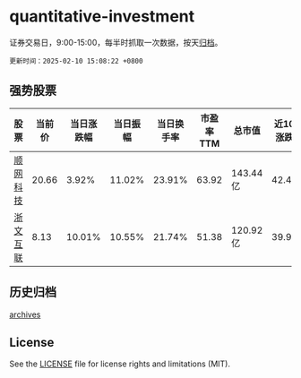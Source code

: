 # quantitative-investment

证券交易日，9:00-15:00，每半时抓取一次数据，按天[归档](archives)。

`更新时间：2025-02-10 15:08:22 +0800`

## 强势股票

|股票|当前价|当日涨跌幅|当日振幅|当日换手率|市盈率TTM|总市值|近10日涨跌幅|
|----|----|----|----|----|----|----|----|
|[顺网科技](https://xueqiu.com/S/SZ300113)|20.66|3.92%|11.02%|23.91%|63.92|143.44亿|42.48%|
|[浙文互联](https://xueqiu.com/S/SH600986)|8.13|10.01%|10.55%|21.74%|51.38|120.92亿|39.93%|

## 历史归档

[archives](archives)

## License

See the [LICENSE](LICENSE) file for license rights and limitations (MIT).